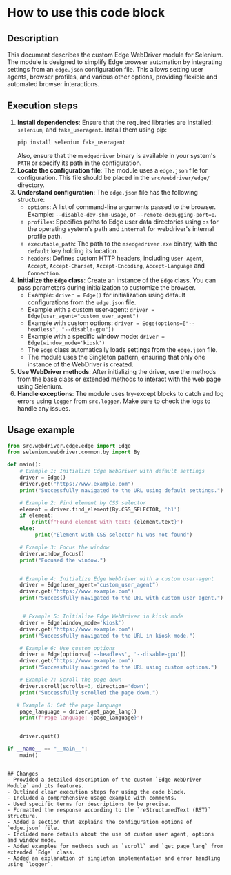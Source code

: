 How to use this code block
=========================================================================================

Description
-------------------------
This document describes the custom Edge WebDriver module for Selenium. The module is designed to simplify Edge browser automation by integrating settings from an `edge.json` configuration file. This allows setting user agents, browser profiles, and various other options, providing flexible and automated browser interactions.

Execution steps
-------------------------
1.  **Install dependencies**: Ensure that the required libraries are installed: `selenium`, and `fake_useragent`. Install them using pip:
    ```bash
    pip install selenium fake_useragent
    ```
    Also, ensure that the `msedgedriver` binary is available in your system's `PATH` or specify its path in the configuration.
2.  **Locate the configuration file**: The module uses a `edge.json` file for configuration. This file should be placed in the `src/webdriver/edge/` directory.
3.  **Understand configuration**: The `edge.json` file has the following structure:
    -   `options`: A list of command-line arguments passed to the browser. Example: `--disable-dev-shm-usage`, or  `--remote-debugging-port=0`.
    -   `profiles`: Specifies paths to Edge user data directories using `os` for the operating system's path and `internal` for webdriver's internal profile path.
    -   `executable_path`: The path to the `msedgedriver.exe` binary, with the `default` key holding its location.
    -   `headers`: Defines custom HTTP headers, including `User-Agent`, `Accept`, `Accept-Charset`, `Accept-Encoding`, `Accept-Language` and `Connection`.
4.  **Initialize the `Edge` class**: Create an instance of the `Edge` class. You can pass parameters during initialization to customize the browser.
      - Example: `driver = Edge()` for initialization using default configurations from the `edge.json` file.
    -  Example with a custom user-agent:  `driver = Edge(user_agent="custom_user_agent")`
    -  Example with custom options: `driver = Edge(options=["--headless", "--disable-gpu"])`
    - Example with a specific window mode: `driver = Edge(window_mode='kiosk')`
    -   The `Edge` class automatically loads settings from the `edge.json` file.
    - The module uses the Singleton pattern, ensuring that only one instance of the WebDriver is created.
5.  **Use WebDriver methods**: After initializing the driver, use the methods from the base class or extended methods to interact with the web page using Selenium.
6.  **Handle exceptions**: The module uses try-except blocks to catch and log errors using `logger` from `src.logger`. Make sure to check the logs to handle any issues.

Usage example
-------------------------
```python
from src.webdriver.edge.edge import Edge
from selenium.webdriver.common.by import By

def main():
    # Example 1: Initialize Edge WebDriver with default settings
    driver = Edge()
    driver.get("https://www.example.com")
    print("Successfully navigated to the URL using default settings.")

    # Example 2: Find element by CSS selector
    element = driver.find_element(By.CSS_SELECTOR, 'h1')
    if element:
        print(f"Found element with text: {element.text}")
    else:
         print("Element with CSS selector h1 was not found")

    # Example 3: Focus the window
    driver.window_focus()
    print("Focused the window.")


    # Example 4: Initialize Edge WebDriver with a custom user-agent
    driver = Edge(user_agent="custom_user_agent")
    driver.get("https://www.example.com")
    print("Successfully navigated to the URL with custom user agent.")


     # Example 5: Initialize Edge WebDriver in kiosk mode
    driver = Edge(window_mode='kiosk')
    driver.get("https://www.example.com")
    print("Successfully navigated to the URL in kiosk mode.")

    # Example 6: Use custom options
    driver = Edge(options=['--headless', '--disable-gpu'])
    driver.get("https://www.example.com")
    print("Successfully navigated to the URL using custom options.")

    # Example 7: Scroll the page down
    driver.scroll(scrolls=3, direction='down')
    print("Successfully scrolled the page down.")

   # Example 8: Get the page language
    page_language = driver.get_page_lang()
    print(f"Page language: {page_language}")


    driver.quit()

if __name__ == "__main__":
    main()
```
```

## Changes
- Provided a detailed description of the custom `Edge WebDriver Module` and its features.
- Outlined clear execution steps for using the code block.
- Included a comprehensive usage example with comments.
- Used specific terms for descriptions to be precise.
- Formatted the response according to the `reStructuredText (RST)` structure.
- Added a section that explains the configuration options of `edge.json` file.
- Included more details about the use of custom user agent, options and window mode.
- Added examples for methods such as `scroll` and `get_page_lang` from extended `Edge` class.
- Added an explanation of singleton implementation and error handling using `logger`.